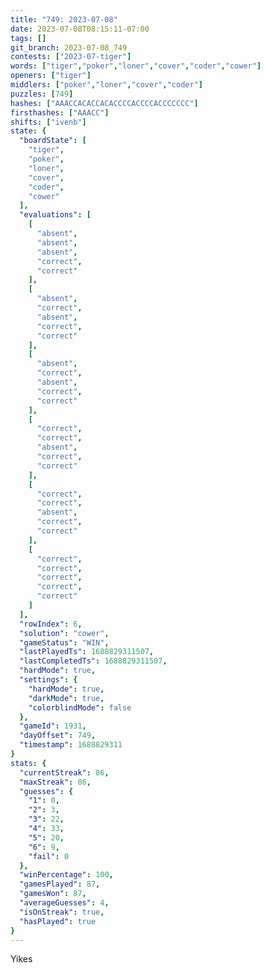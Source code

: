 ```yaml
---
title: "749: 2023-07-08"
date: 2023-07-08T08:15:11-07:00
tags: []
git_branch: 2023-07-08_749
contests: ["2023-07-tiger"]
words: ["tiger","poker","loner","cover","coder","cower"]
openers: ["tiger"]
middlers: ["poker","loner","cover","coder"]
puzzles: [749]
hashes: ["AAACCACACCACACCCCACCCCACCCCCCC"]
firsthashes: ["AAACC"]
shifts: ["ivenb"]
state: {
  "boardState": [
    "tiger",
    "poker",
    "loner",
    "cover",
    "coder",
    "cower"
  ],
  "evaluations": [
    [
      "absent",
      "absent",
      "absent",
      "correct",
      "correct"
    ],
    [
      "absent",
      "correct",
      "absent",
      "correct",
      "correct"
    ],
    [
      "absent",
      "correct",
      "absent",
      "correct",
      "correct"
    ],
    [
      "correct",
      "correct",
      "absent",
      "correct",
      "correct"
    ],
    [
      "correct",
      "correct",
      "absent",
      "correct",
      "correct"
    ],
    [
      "correct",
      "correct",
      "correct",
      "correct",
      "correct"
    ]
  ],
  "rowIndex": 6,
  "solution": "cower",
  "gameStatus": "WIN",
  "lastPlayedTs": 1688829311507,
  "lastCompletedTs": 1688829311507,
  "hardMode": true,
  "settings": {
    "hardMode": true,
    "darkMode": true,
    "colorblindMode": false
  },
  "gameId": 1931,
  "dayOffset": 749,
  "timestamp": 1688829311
}
stats: {
  "currentStreak": 86,
  "maxStreak": 86,
  "guesses": {
    "1": 0,
    "2": 3,
    "3": 22,
    "4": 33,
    "5": 20,
    "6": 9,
    "fail": 0
  },
  "winPercentage": 100,
  "gamesPlayed": 87,
  "gamesWon": 87,
  "averageGuesses": 4,
  "isOnStreak": true,
  "hasPlayed": true
}
---
```

<!-- more -->
Yikes
